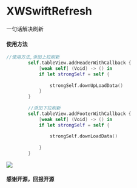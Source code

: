 # XWSwiftRefresh
一句话解决刷新
#### 使用方法
```Swift
//使用方法,添加上拉刷新
        self.tableView.addHeaderWithCallback {
            [weak self] (Void) -> () in
            if let strongSelf = self {
                
                strongSelf.downUpLoadData()
            }
        }
        
        //添加下拉刷新
        self.tableView.addFooterWithCallback {
            [weak self] (Void) -> () in
            if let strongSelf = self {
                
                strongSelf.downLoadData()
                
            }
        }

```
![](http://img.blog.csdn.net/20150913003153348)

#### 感谢开源，回报开源
